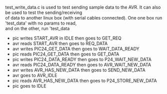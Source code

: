test_write_data.c is used to test sending sample data to the AVR. It can also be used to test the sending/receiving<br />
of data to another linux box (with serial cables connected). One one box run 'test_data' with no params to read,<br />
and on the other, run 'test_data <iters> <starting rpm value> <starting value for all others><br />
- pic writes START_AVR in IDLE then goes to GET_REQ
- avr reads START_AVR then goes to REQ_DATA
- avr writes PIC24_GET_DATA then goes to WAIT_DATA_READY
- pic reads PIC24_GET_DATA then goes to GET_DATA
- pic writes PIC24_DATA_READY then goes to P24_WAIT_NEW_DATA
- avr reads PIC24_DATA_READY then goes to AVR_WAIT_NEW_DATA
- avr writes AVR_HAS_NEW_DATA then goes to SEND_NEW_DATA
- avr goes to AVR_IDLE
- pic reads AVR_HAS_NEW_DATA then goes to P24_STORE_NEW_DATA
- pic goes to IDLE
